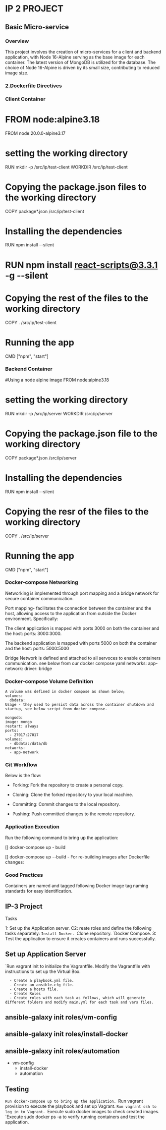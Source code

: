 # IP 2 PROJECT 
## Basic Micro-service

### Overview

This project involves the creation of micro-services for a client and backend application, with Node 16-Alpine serving as the base image for each container. The latest version of MongoDB is utilized for the database. The choice of Node 16-Alpine is driven by its small size, contributing to reduced image size.

### 2.Dockerfile Directives

### Client Container
# FROM node:alpine3.18
FROM node:20.0.0-alpine3.17

# setting the working directory
RUN mkdir -p /src/ip/test-client
WORKDIR /src/ip/test-client

# Copying the package.json files to the working directory
COPY package*.json /src/ip/test-client

# Installing the dependencies
RUN npm install --silent
# RUN npm install react-scripts@3.3.1 -g --silent

# Copying the rest of the files to the working directory
COPY . /src/ip/test-client

# Running the app
CMD ["npm", "start"]


### Backend Container

#Using a node alpine image
FROM node:alpine3.18

# setting the working directory
RUN mkdir -p /src/ip/server
WORKDIR /src/ip/server

# Copying the package.json file to the working directory
COPY package*.json /src/ip/server

# Installing the dependencies
RUN npm install --silent

# Copying the resr of the files to the working directory
COPY . /src/ip/server

# Running the app
CMD ["npm", "start"]



### Docker-compose Networking

Networking is implemented through port mapping and a bridge network for secure container communication.

Port mapping-  facilitates the connection between the container and the host, allowing access to the application from outside the Docker environment. Specifically:

The client application is mapped with ports 3000 on both the container and the host: ports: 3000:3000.

The backend application is mapped with ports 5000 on both the container and the host: ports: 5000:5000

Bridge Network is defined and attached to all servoces to enable containers communication. see below from our docker compose yaml
networks:
  app-network:
    driver: bridge

### Docker-compose Volume Definition

    A volume was defined in docker compose as shown below;
    volumes:
      dbdata:
    Usage - they used to persist data across the container shutdown and startup, see below script from docker compose.

    mongodb:
    image: mongo
    restart: always
    ports:
      - 27017:27017
    volumes:
      - dbdata:/data/db
    networks:
      - app-network

###  Git Workflow
Below is the flow:

- Forking: Fork the repository to create a personal copy.

- Cloning: Clone the forked repository to your local machine.

- Committing: Commit changes to the local repository.

- Pushing: Push committed changes to the remote repository.

### Application Execution
Run the following command to bring up the application:

[] docker-compose up - build

[] docker-compose up --build -  For re-building images after Dockerfile changes:


### Good Practices
Containers are named and tagged following Docker image tag naming standards for easy identification.





## IP-3 Project
Tasks

1: Set up the Application server.
C2: reate roles and define the following tasks separately:
    `Install Docker.
    `Clone repository.
    `Docker Compose.
3: Test the application to ensure it creates containers and runs successfully.

## Set up Application Server

  `Run vagrant init to initialize the Vagrantfile.
     Modify the Vagrantfile with instructions to set up the Virtual Box.

      - Create a playbook.yml file.
      - Create an ansible.cfg file.
      - Create a hosts file.
      - Create Roles
      - Create roles with each task as follows, which will generate different folders and modify main.yml for each task and vars files.

## ansible-galaxy init roles/vm-config
## ansible-galaxy init roles/install-docker
## ansible-galaxy init roles/automation

 - vm-config
    - install-docker
    - automation


## Testing

`Run docker-compose up to bring up the application.
`Run vagrant provision to execute the playbook and set up Vagrant.
`Run vagrant ssh to log in to Vagrant.
`Execute sudo docker images to check created images.
`Execute sudo docker ps -a to verify running containers and test the application.



